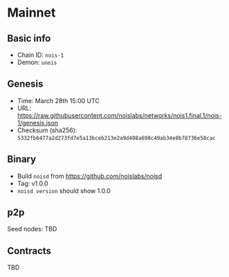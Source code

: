 # Mainnet

## Basic info

- Chain ID: `nois-1`
- Demon: `unois`

## Genesis

- Time: March 28th 15:00 UTC
- URL: https://raw.githubusercontent.com/noislabs/networks/nois1.final.1/nois-1/genesis.json
- Checksum (sha256): `5332fb6477a2d273fd7e5a13bceb213e2a9d408a698c49ab34e8b78736e58cac`

## Binary

- Build `noisd` from https://github.com/noislabs/noisd
- Tag: v1.0.0
- `noisd version` should show 1.0.0

## p2p

Seed nodes: TBD

## Contracts

TBD
